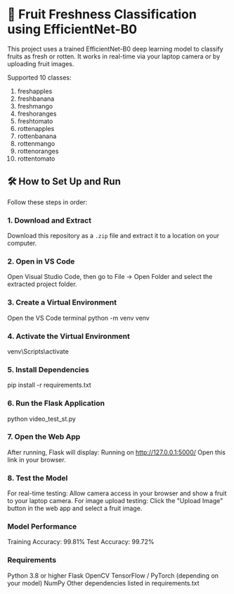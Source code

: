 # 🍎 Fruit Freshness Classification using EfficientNet-B0

This project uses a trained EfficientNet-B0 deep learning model to classify fruits as fresh or rotten. It works in real-time via your laptop camera or by uploading fruit images.

Supported 10 classes:

1. freshapples  
2. freshbanana  
3. freshmango  
4. freshoranges  
5. freshtomato  
6. rottenapples  
7. rottenbanana  
8. rottenmango  
9. rottenoranges
 10. rottentomato  

## 🛠 How to Set Up and Run
Follow these steps in order:

### 1. Download and Extract
Download this repository as a `.zip` file and extract it to a location on your computer.

### 2. Open in VS Code
Open Visual Studio Code, then go to File → Open Folder and select the extracted project folder.

### 3. Create a Virtual Environment
Open the VS Code terminal
python -m venv venv

### 4. Activate the Virtual Environment
venv\Scripts\activate

### 5. Install Dependencies
pip install -r requirements.txt

### 6. Run the Flask Application
python video_test_st.py

### 7. Open the Web App
After running, Flask will display:
Running on http://127.0.0.1:5000/
Open this link in your browser.

### 8. Test the Model
For real-time testing: Allow camera access in your browser and show a fruit to your laptop camera.
For image upload testing: Click the "Upload Image" button in the web app and select a fruit image.

### Model Performance
Training Accuracy: 99.81%
Test Accuracy: 99.72%

### Requirements
Python 3.8 or higher
Flask
OpenCV
TensorFlow / PyTorch (depending on your model)
NumPy
Other dependencies listed in requirements.txt




